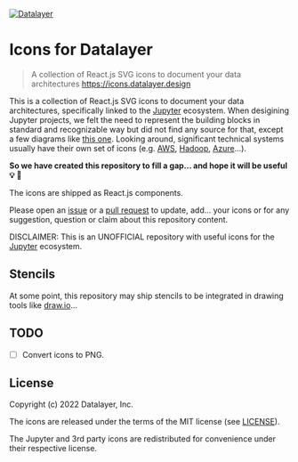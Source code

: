 [![Datalayer](https://assets.datalayer.design/datalayer-25.svg)](https://datalayer.io)

# Icons for Datalayer

> A collection of React.js SVG icons to document your data architectures https://icons.datalayer.design

This is a collection of React.js SVG icons to document your data architectures, specifically linked to the [Jupyter](https://jupyter.org) ecosystem. When desigining Jupyter projects, we felt the need to represent the building blocks in standard and recognizable way but did not find any source for that, except a few diagrams like [this one](https://github.com/jupyter/jupyter_client/blob/30823666344c9d03daa7330a81caedd04a6a53a6/docs/figs/frontend-kernel.png). Looking around, significant technical systems usually have their own set of icons (e.g. [AWS](https://aws.amazon.com/architecture/icons), [Hadoop](https://github.com/hortonworks/hadoop-icons), [Azure](https://docs.microsoft.com/en-us/azure/architecture/icons)...).

**So we have created this repository to fill a gap... and hope it will be useful 💡 🎉**

The icons are shipped as React.js components.

Please open an [issue](https://github.com/datalayer/icons/issues) or a [pull request](https://github.com/datalayer/icons/pulls) to update, add... your icons or for any suggestion, question or claim about this repository content.

DISCLAIMER: This is an UNOFFICIAL repository with useful icons for the [Jupyter](https://jupyter.org) ecosystem.
<!--
## Icons

User: A standalone user of a Jupyter deployment.

![](./src/icons/svg/user.svg)

Collaborator: Users of a Jupyter deployment who collaborates with another user.

![](./src/icons/svg/collaborator.svg)

Server: A Jupyter server responsible to serve content.

![]()

Kernel: A Jupyter Kernel responsible to execute code running on the same local environment as its server. (idea: a cross)

![]()

Remote Kernel: A Jupyter Kernel responsible to execute code running on an environment remote from its server  (idea: a cross in a circle)

![]()

Kernelspec: A JSON file with the information needed to launch a Kernel.

![]()

## Official Jupyter

The following are official icons taken from the Jupyter repositories for convenience and are coverted by the Jupyter Trademark and are mostly present in the [Jupyter Design](https://github.com/jupyter/design) repository.

These icons are redistributed for convenience under their respective license.

Jupyter

<img src="./src/icons/svg/jupyter.svg" height="50">

Jupyter (Center)

<img src="./src/icons/svg/jupyter_center.svg" height="50">

Jupyter (Right)

<img src="./src/icons/svg/jupyter_right.svg" height="50">

Jupyter Server

<img src="./src/icons/svg/jupyter-server.svg" height="50">

JupyterHub

<img src="./src/icons/svg/jupyterhub.svg" height="50">

JupyterLab

<img src="./src/icons/svg/jupyterlab.svg" height="50">

## Third Party

The following are third party icons that can be useful and covered by their respective brand trademarks.

These icons are redistributed for convenience under their respective license.

React.js

<img src="./src/icons/svg/reactjs.svg" height="50">

Kubernetes

<img src="./src/icons/svg/kubernetes.svg" height="50">

Google Workspace

<img src="./src/icons/svg/google-workspace.svg" height="50">

Microsoft Office 365

<img src="./src/icons/svg/microsoft-office-365.svg" height="50">
-->
## Stencils

At some point, this repository may ship stencils to be integrated in drawing tools like [draw.io](https://draw.io)...

## TODO

- [ ] Convert icons to PNG.

## License

Copyright (c) 2022 Datalayer, Inc.

The icons are released under the terms of the MIT license (see [LICENSE](./LICENSE)).

The Jupyter and 3rd party icons are redistributed for convenience under their respective license.
